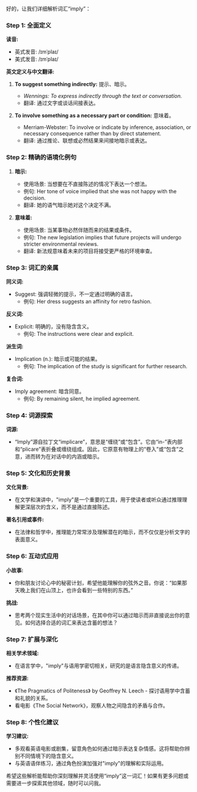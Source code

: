 好的，让我们详细解析词汇“imply”：

### Step 1: 全面定义

**读音:** 
- 英式发音: /ɪmˈplaɪ/
- 美式发音: /ɪmˈplaɪ/

**英文定义与中文翻译:**

1. **To suggest something indirectly:** 提示、暗示。
   - *Wennings: To express indirectly through the text or conversation.*
   - 翻译: 通过文字或谈话间接表达。

2. **To involve something as a necessary part or condition:** 意味着。
   - Merriam-Webster: To involve or indicate by inference, association, or necessary consequence rather than by direct statement.
   - 翻译: 通过推论、联想或必然结果来间接地暗示或表达。

### Step 2: 精确的语境化例句

1. **暗示:**
   - 使用场景: 当想要在不直接陈述的情况下表达一个想法。
   - 例句: Her tone of voice implied that she was not happy with the decision.
   - 翻译: 她的语气暗示她对这个决定不满。

2. **意味着:**
   - 使用场景: 当某事物必然伴随而来的结果或条件。
   - 例句: The new legislation implies that future projects will undergo stricter environmental reviews.
   - 翻译: 新法规意味着未来的项目将接受更严格的环境审查。

### Step 3: 词汇的亲属

**同义词:**
- Suggest: 强调轻微的提示，不一定通过明确的语言。
  - 例句: Her dress suggests an affinity for retro fashion.

**反义词:**
- Explicit: 明确的，没有隐含含义。
  - 例句: The instructions were clear and explicit.

**派生词:**
- Implication (n.): 暗示或可能的结果。
  - 例句: The implication of the study is significant for further research.

**复合词:**
- Imply agreement: 暗含同意。
  - 例句: By remaining silent, he implied agreement.

### Step 4: 词源探索

**词源:** 
- “Imply”源自拉丁文“implicare”，意思是“缠绕”或“包含”。它由“in-”表内部和“plicare”表折叠或缠绕组成。因此，它原意有物理上的“卷入”或“包含”之意，进而转为在对话中的内涵或暗示。

### Step 5: 文化和历史背景

**文化背景:** 
- 在文学和演讲中，"imply"是一个重要的工具，用于使读者或听众通过推理理解更深层次的含义，而不是通过直接陈述。
  
**著名引用或事件:** 
- 在法律和哲学中，推理能力常常涉及理解潜在的暗示，而不仅仅是分析文字的表面意义。

### Step 6: 互动式应用

**小故事:** 
- 你和朋友讨论心中的秘密计划，希望他能理解你的弦外之音。你说：“如果那天晚上我们在山顶上，也许会看到一些特别的东西。”
  
**挑战:** 
- 思考两个现实生活中的对话场景，在其中你可以通过暗示而非直接说出你的意见。如何选择合适的词汇来表达含蓄的想法？

### Step 7: 扩展与深化

**相关学术领域:** 
- 在语言学中，"imply"与语用学密切相关，研究的是语言隐含意义的传递。

**推荐资源:**
- 《The Pragmatics of Politeness》 by Geoffrey N. Leech - 探讨语用学中含蓄和礼貌的关系。
- 看电影《The Social Network》，观察人物之间隐含的矛盾与合作。

### Step 8: 个性化建议

**学习建议:**
- 多观看英语电影或剧集，留意角色如何通过暗示表达复杂情感。这将帮助你辨别不同情境下的隐含意义。
- 与英语语伴练习，通过角色扮演加强对"imply"的理解和实际运用。

希望这些解析能帮助你深刻理解并灵活使用“imply”这一词汇！如果有更多问题或需要进一步探索其他领域，随时可以问我。